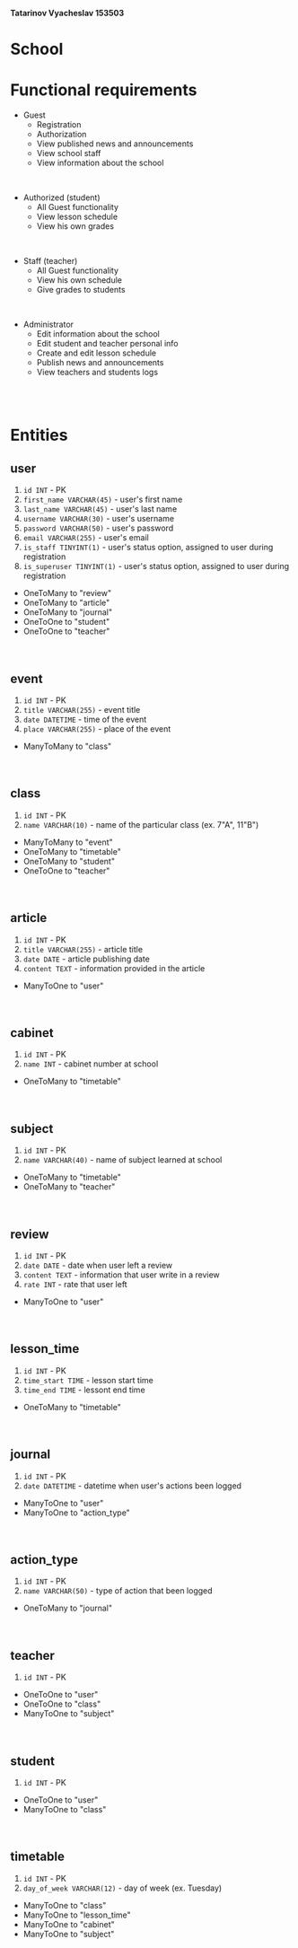 **Tatarinov Vyacheslav 153503**
# School

# Functional requirements
* Guest
  * Registration
  * Authorization
  * View published news and announcements
  * View school staff
  * View information about the school

</br>

* Authorized (student)
  * All Guest functionality
  * View lesson schedule
  * View his own grades
    
</br>

* Staff (teacher)
  * All Guest functionality
  * View his own schedule
  * Give grades to students

</br>

* Administrator
  * Edit information about the school
  * Edit student and teacher personal info
  * Create and edit lesson schedule
  * Publish news and announcements
  * View teachers and students logs

</br>
</br>

# Entities
## user
1. `id INT` - PK
2. `first_name VARCHAR(45)` - user's first name
3. `last_name VARCHAR(45)` - user's last name
4. `username VARCHAR(30)` - user's username
5. `password VARCHAR(50)` - user's password
6. `email VARCHAR(255)` - user's email
7. `is_staff TINYINT(1)` - user's status option, assigned to user during registration
8. `is_superuser TINYINT(1)` - user's status option, assigned to user during registration

* OneToMany to "review"
* OneToMany to "article"
* OneToMany to "journal"
* OneToOne to "student"
* OneToOne to "teacher"
  </br>
  </br>
  </br>

  
## event
1. `id INT` - PK
2. `title VARCHAR(255)` - event title
3. `date DATETIME` - time of the event
4. `place VARCHAR(255)` - place of the event

* ManyToMany to "class"
  </br>
  </br>
  </br>


## class
1. `id INT` - PK
2. `name VARCHAR(10)` - name of the particular class (ex. 7"A", 11"B")

* ManyToMany to "event"
* OneToMany to "timetable"
* OneToMany to "student"
* OneToOne to "teacher"
  </br>
  </br>
  </br>

  
## article
1. `id INT` - PK
2. `title VARCHAR(255)` - article title
4. `date DATE` - article publishing date
5. `content TEXT` - information provided in the article

* ManyToOne to "user"
  </br>
  </br>
  </br>


## cabinet
1. `id INT` - PK
2. `name INT` - cabinet number at school

* OneToMany to "timetable"
  </br>
  </br>
  </br>


## subject
1. `id INT` - PK
2. `name VARCHAR(40)` - name of subject learned at school

* OneToMany to "timetable"
* OneToMany to "teacher"
  </br>
  </br>
  </br>


## review
1. `id INT` - PK
3. `date DATE` - date when user left a review
4. `content TEXT` - information that user write in a review
5. `rate INT` -  rate that user left

* ManyToOne to "user"
  </br>
  </br>
  </br>


## lesson_time
1. `id INT` - PK
2. `time_start TIME` - lesson start time
3. `time_end TIME` - lessont end time

* OneToMany to "timetable"
  </br>
  </br>
  </br>


## journal
1. `id INT` - PK
3. `date DATETIME` - datetime when user's actions been logged

* ManyToOne to "user"
* ManyToOne to "action_type"
  </br>
  </br>
  </br>


## action_type
1. `id INT` - PK
2. `name VARCHAR(50)` - type of action that been logged

* OneToMany to "journal"
  </br>
  </br>
  </br>


## teacher
1. `id INT` - PK

* OneToOne to "user"
* OneToOne to "class"
* ManyToOne to "subject"
  </br>
  </br>
  </br>


## student
1. `id INT` - PK

* OneToOne to "user"
* ManyToOne to "class"
  </br>
  </br>
  </br>


## timetable
1. `id INT` - PK
2. `day_of_week VARCHAR(12)` - day of week (ex. Tuesday)
* ManyToOne to "class"
* ManyToOne to "lesson_time"
* ManyToOne to "cabinet"
* ManyToOne to "subject"
  </br>
  </br>
  </br>   
